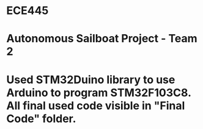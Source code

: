 # ECE445
# Autonomous Sailboat Project - Team 2
# Used STM32Duino library to use Arduino to program STM32F103C8. All final used code visible in "Final Code" folder.
